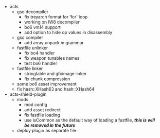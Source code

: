 - acts
  - gsc decompiler
    - fix treyarch format for 'for' loop
    - working on IW8 decompiler
    - bo6 vm14 support
    - add option to hide op values in disassembly
  - gsc compiler
    - add array unpack in grammar
  - fastfile unlinker
    - fix bo4 handler
    - fix weapon tunables names
    - test bo6 handler
  - fastfile linker
    - stringtable and gfximage linker
    - fix chunk compression
  - some bo6 asset improvement
  - fix hash::XHash63 and hash::XHash64
- acts-shield-plugin
  - mods
    - mod config
    - add asset redirect
    - fix fastfile loading
    - use isCommon as the default way of loading a fastfile, ***this is will be removed in the future***
  - deploy plugin as separate file